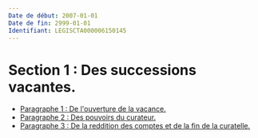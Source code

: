 ```yaml
---
Date de début: 2007-01-01
Date de fin: 2999-01-01
Identifiant: LEGISCTA000006150145
---
```


<h1>Section 1 : Des successions vacantes.</h1>

- [Paragraphe 1 : De l'ouverture de la vacance.](paragraphe_1/README.md)
- [Paragraphe 2 : Des pouvoirs du curateur.](paragraphe_2/README.md)
- [Paragraphe 3 : De la reddition des comptes et de la fin de la curatelle.](paragraphe_3/README.md)
